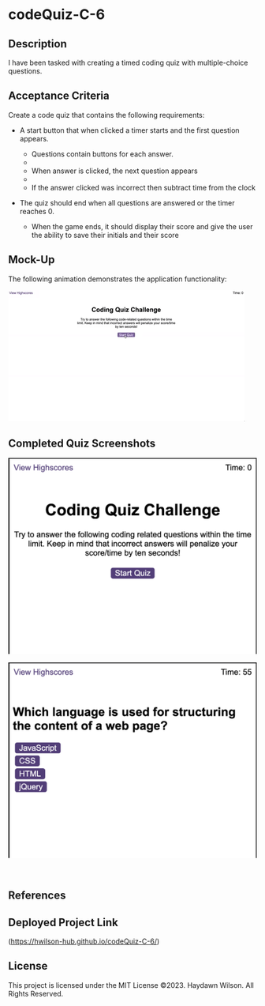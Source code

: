 # codeQuiz-C-6

## Description 
I have been tasked with creating a timed coding quiz with multiple-choice questions. 

## Acceptance Criteria

Create a code quiz that contains the following requirements:

* A start button that when clicked a timer starts and the first question appears.
 
  * Questions contain buttons for each answer.
  * 
  * When answer is clicked, the next question appears
  * 
  * If the answer clicked was incorrect then subtract time from the clock

* The quiz should end when all questions are answered or the timer reaches 0.

  * When the game ends, it should display their score and give the user the ability to save their initials and their score
  
## Mock-Up

The following animation demonstrates the application functionality:

![Starter Demo](./assets/Images/08-web-apis-challenge-demo.gif)
  

## Completed Quiz Screenshots

![Start Page](./assets/Images/Screenshot1.png)

![First Question with active timer](./assets/Images/Screenshot2.png)

![]()



## References
[]()


## Deployed Project Link 
(https://hwilson-hub.github.io/codeQuiz-C-6/)


## License

This project is licensed under the MIT License
©2023. Haydawn Wilson. All Rights Reserved.

